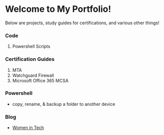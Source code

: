 # Welcome to My Portfolio!
Below are projects, study guides for certifications, and various other things!

### Code 
1. Powershell Scripts

### Certification Guides 
1. MTA
2. Watchguard Firewall 
3. Microsoft Office 365 MCSA  

### Powershell 
- copy, rename, & backup a folder to another device 

### Blog 
-  [Women in Tech](https://github.com/hayleyfeyh/Portfolio/blob/master/Women-In-Tech.md)
